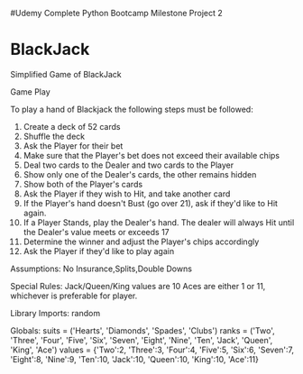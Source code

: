#Udemy Complete Python Bootcamp Milestone Project 2
# BlackJack

Simplified Game of BlackJack


Game Play

To play a hand of Blackjack the following steps must be followed:

1.  Create a deck of 52 cards
2.  Shuffle the deck
3.  Ask the Player for their bet
4.  Make sure that the Player's bet does not exceed their available chips
5.  Deal two cards to the Dealer and two cards to the Player
6.  Show only one of the Dealer's cards, the other remains hidden
7.  Show both of the Player's cards
8.  Ask the Player if they wish to Hit, and take another card
9.  If the Player's hand doesn't Bust (go over 21), ask if they'd like to Hit again.
10. If a Player Stands, play the Dealer's hand. The dealer will always Hit until the Dealer's value meets or exceeds 17
12. Determine the winner and adjust the Player's chips accordingly
13. Ask the Player if they'd like to play again

Assumptions:
No Insurance,Splits,Double Downs

Special Rules:
Jack/Queen/King values are 10
Aces are either 1 or 11, whichever is preferable for player.


Library Imports:
random

Globals:
suits = ('Hearts', 'Diamonds', 'Spades', 'Clubs')
ranks = ('Two', 'Three', 'Four', 'Five', 'Six', 'Seven', 'Eight', 'Nine', 'Ten', 'Jack', 'Queen', 'King', 'Ace')
values = {'Two':2, 'Three':3, 'Four':4, 'Five':5, 'Six':6, 'Seven':7, 'Eight':8, 'Nine':9, 'Ten':10, 'Jack':10,
         'Queen':10, 'King':10, 'Ace':11}



